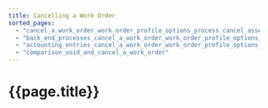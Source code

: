 ```yaml
---
title: Cancelling a Work Order
sorted_pages:
  - "cancel_a_work_order_work_order_profile_options_process_cancel_assembly"
  - "back_end_processes_cancel_a_work_order_work_order_profile_options_process_assembly_content"
  - "accounting_entries_cancel_a_work_order_work_order_profile_options_process_assembly_content"
  - "comparison_void_and_cancel_a_work_order"
---
```

# {{page.title}}
